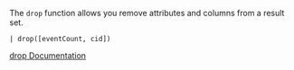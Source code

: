 The `drop` function allows you remove attributes and columns from a result set.

```
| drop([eventCount, cid])
```

[drop Documentation](https://library.humio.com/data-analysis/functions-drop.html)
